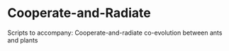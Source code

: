 # Cooperate-and-Radiate
Scripts to accompany: Cooperate-and-radiate co-evolution between ants and plants
